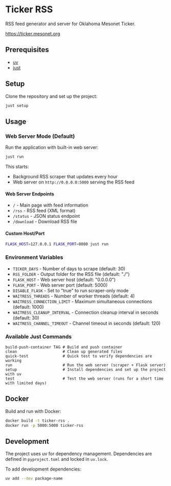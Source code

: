 # Ticker RSS

RSS feed generator and server for Oklahoma Mesonet Ticker.

https://ticker.mesonet.org

## Prerequisites

- [uv](https://docs.astral.sh/uv/)
- [just](https://github.com/casey/just)

## Setup

Clone the repository and set up the project:

```bash
just setup
```

## Usage

### Web Server Mode (Default)

Run the application with built-in web server:

```bash
just run
```

This starts:
- Background RSS scraper that updates every hour
- Web server on `http://0.0.0.0:5000` serving the RSS feed

#### Web Server Endpoints

- `/` - Main page with feed information
- `/rss` - RSS feed (XML format)
- `/status` - JSON status endpoint
- `/download` - Download RSS file

#### Custom Host/Port

```bash
FLASK_HOST=127.0.0.1 FLASK_PORT=8080 just run
```

### Environment Variables

- `TICKER_DAYS` - Number of days to scrape (default: 30)
- `RSS_FOLDER` - Output folder for the RSS file (default: "./")
- `FLASK_HOST` - Web server host (default: "0.0.0.0")
- `FLASK_PORT` - Web server port (default: 5000)
- `DISABLE_FLASK` - Set to "true" to run scraper-only mode
- `WAITRESS_THREADS` - Number of worker threads (default: 4)
- `WAITRESS_CONNECTION_LIMIT` - Maximum simultaneous connections (default: 1000)
- `WAITRESS_CLEANUP_INTERVAL` - Connection cleanup interval in seconds (default: 30)
- `WAITRESS_CHANNEL_TIMEOUT` - Channel timeout in seconds (default: 120)

### Available Just Commands

```
build-push-container TAG # Build and push container
clean                    # Clean up generated files
quick-test               # Quick test to verify dependencies are working
run                      # Run the web server (scraper + Flask server)
setup                    # Install dependencies and set up the project with uv
test                     # Test the web server (runs for a short time with limited days)
```


## Docker

Build and run with Docker:

```bash
docker build -t ticker-rss .
docker run -p 5000:5000 ticker-rss
```

## Development

The project uses uv for dependency management. Dependencies are defined in `pyproject.toml` and locked in `uv.lock`.

To add development dependencies:
```bash
uv add --dev package-name
```
